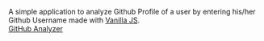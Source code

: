 A simple application to analyze Github Profile of a user by entering his/her Github Username made with [Vanilla JS](http://vanilla-js.com/).
<br>
[GitHub Analyzer](https://ayushj-02.github.io/GitHub-Analyzer/)
